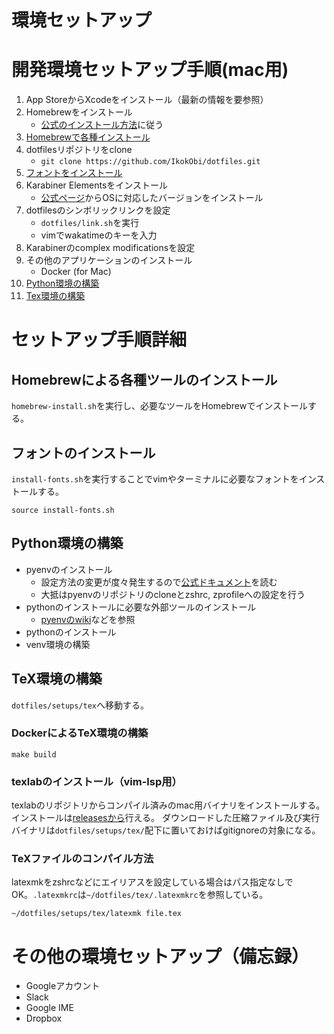 # 環境セットアップ

# 開発環境セットアップ手順(mac用)
1. App StoreからXcodeをインストール（最新の情報を要参照）
1. Homebrewをインストール
	- [公式のインストール方法](https://brew.sh/index_ja)に従う
1. [Homebrewで各種インストール](Homebrewによる各種ツールのインストール)
1. dotfilesリポジトリをclone
	- `git clone https://github.com/IkokObi/dotfiles.git`
1. [フォントをインストール](#フォントのインストール)
1. Karabiner Elementsをインストール
	- [公式ページ](https://karabiner-elements.pqrs.org/)からOSに対応したバージョンをインストール
1. dotfilesのシンボリックリンクを設定
	- `dotfiles/link.sh`を実行
	- vimでwakatimeのキーを入力
1. Karabinerのcomplex modificationsを設定
1. その他のアプリケーションのインストール
	- Docker (for Mac)
1. [Python環境の構築](#Python環境の構築)
1. [Tex環境の構築](#TeX環境の構築)


# セットアップ手順詳細
## Homebrewによる各種ツールのインストール
`homebrew-install.sh`を実行し、必要なツールをHomebrewでインストールする。

## フォントのインストール
`install-fonts.sh`を実行することでvimやターミナルに必要なフォントをインストールする。
```
source install-fonts.sh
```

## Python環境の構築
- pyenvのインストール
  - 設定方法の変更が度々発生するので[公式ドキュメント](https://github.com/pyenv/pyenv)を読む
  - 大抵はpyenvのリポジトリのcloneとzshrc, zprofileへの設定を行う
- pythonのインストールに必要な外部ツールのインストール
  - [pyenvのwiki](https://github.com/pyenv/pyenv/wiki#suggested-build-environment)などを参照
- pythonのインストール
- venv環境の構築

## TeX環境の構築
`dotfiles/setups/tex`へ移動する。
### DockerによるTeX環境の構築
```
make build
```

### texlabのインストール（vim-lsp用）
texlabのリポジトリからコンパイル済みのmac用バイナリをインストールする。インストールは[releasesから](https://github.com/latex-lsp/texlab/releases)行える。
ダウンロードした圧縮ファイル及び実行バイナリは`dotfiles/setups/tex/`配下に置いておけばgitignoreの対象になる。

### TeXファイルのコンパイル方法
latexmkをzshrcなどにエイリアスを設定している場合はパス指定なしでOK。`.latexmkrc`は`~/dotfiles/tex/.latexmkrc`を参照している。
```
~/dotfiles/setups/tex/latexmk file.tex
```


# その他の環境セットアップ（備忘録）
- Googleアカウント
- Slack
- Google IME
- Dropbox
